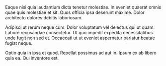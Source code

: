 Eaque nisi quia laudantium dicta tenetur molestiae. In eveniet quaerat omnis quae quis molestiae et sit. Quos officia ipsa deserunt maxime. Dolor architecto dolores debitis laboriosam.
 Adipisci ut rerum neque cum. Dolor voluptatum vel delectus qui ut quam. Labore recusandae consectetur. Ut quo impedit expedita necessitatibus unde fugit non sed et. Occaecati ut ut eveniet aspernatur pariatur beatae fugiat neque.
 Optio quia in ipsa et quod. Repellat possimus ad aut in. Ipsum ex ab libero quia ea. Qui inventore est.